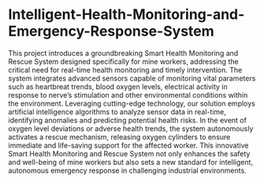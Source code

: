 # Intelligent-Health-Monitoring-and-Emergency-Response-System


This project introduces a groundbreaking Smart Health Monitoring and Rescue System designed specifically for mine workers, addressing the critical need for real-time health monitoring and timely intervention. The system integrates advanced sensors capable of monitoring vital parameters such as heartbreat trends, blood oxygen levels, electrical activity in response to nerve’s stimulation and other environmental conditions within the environment. Leveraging cutting-edge technology, our solution employs artificial intelligence algorithms to analyze sensor data in real-time, identifying anomalies and predicting potential health risks.
	In the event of oxygen level deviations or adverse health trends, the system autonomously activates a rescue mechanism, releasing oxygen cylinders to ensure immediate and life-saving support for the affected worker. 
	This innovative Smart Health Monitoring and Rescue System not only enhances the safety and well-being of mine workers but also sets a new standard for intelligent, autonomous emergency response in challenging industrial environments.
 
